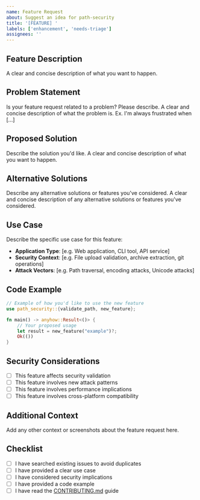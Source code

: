 ```yaml
---
name: Feature Request
about: Suggest an idea for path-security
title: '[FEATURE] '
labels: ['enhancement', 'needs-triage']
assignees: ''
---
```


## Feature Description
A clear and concise description of what you want to happen.

## Problem Statement
Is your feature request related to a problem? Please describe.
A clear and concise description of what the problem is. Ex. I'm always frustrated when [...]

## Proposed Solution
Describe the solution you'd like.
A clear and concise description of what you want to happen.

## Alternative Solutions
Describe any alternative solutions or features you've considered.
A clear and concise description of any alternative solutions or features you've considered.

## Use Case
Describe the specific use case for this feature:
- **Application Type**: [e.g. Web application, CLI tool, API service]
- **Security Context**: [e.g. File upload validation, archive extraction, git operations]
- **Attack Vectors**: [e.g. Path traversal, encoding attacks, Unicode attacks]

## Code Example
```rust
// Example of how you'd like to use the new feature
use path_security::{validate_path, new_feature};

fn main() -> anyhow::Result<()> {
    // Your proposed usage
    let result = new_feature("example")?;
    Ok(())
}
```

## Security Considerations
- [ ] This feature affects security validation
- [ ] This feature involves new attack patterns
- [ ] This feature involves performance implications
- [ ] This feature involves cross-platform compatibility

## Additional Context
Add any other context or screenshots about the feature request here.

## Checklist
- [ ] I have searched existing issues to avoid duplicates
- [ ] I have provided a clear use case
- [ ] I have considered security implications
- [ ] I have provided a code example
- [ ] I have read the [CONTRIBUTING.md](CONTRIBUTING.md) guide
